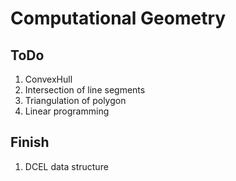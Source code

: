 # Computational Geometry

## ToDo

1. ConvexHull
2. Intersection of line segments
3. Triangulation of polygon
4. Linear programming

## Finish

1. DCEL data structure
